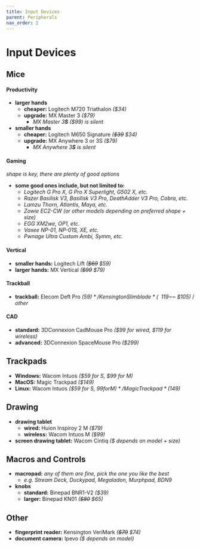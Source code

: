 ```yaml
---
title: Input Devices
parent: Peripherals
nav_order: 2
---
```

# Input Devices

## Mice

#### Productivity

- **larger hands**
	- **cheaper:** Logitech M720 Triathalon *($34)*
	- **upgrade:** MX Master 3 *($79)* 
		- *MX Master 3**S** ($99) is silent*
- **smaller hands** 
	- **cheaper:** Logitech M650 Signature *(~~$39~~ $34)*
	- **upgrade:** MX Anywhere 3 or 3S *($79)* 
		- *MX Anywhere 3**S** is silent*

#### Gaming

*shape is key, there are plenty of good options*
- **some good ones include, but not limited to:**
	- *Logitech G Pro X, G Pro X Superlight, G502 X, etc.*
	- *Razer Basilisk V3, Basilisk V3 Pro, DeathAdder V3 Pro, Cobra, etc.*
	- *Lamzu Thorn, Atlantis, Maya, etc.*
	- *Zowie EC2-CW (or other models depending on preferred shape + size)*
	- *EGG XM2we, OP1, etc.*
	- *Vaxee NP-01, NP-01S, XE, etc.*
	- *Pwnage Ultra Custom Ambi, Symm, etc.*

#### Vertical

- **smaller hands:** Logitech Lift *(~~$69~~ $59)* 
- **larger hands:** MX Vertical *(~~$99~~ $79)*

#### Trackball

- **trackball:** Elecom Deft Pro *($59)* / Kensington Slimblade *(~~$119~~ $105)* / *other*

#### CAD

- **standard:** 3DConnexion CadMouse Pro *($99 for wired, $119 for wireless)*
- **advanced:** 3DConnexion SpaceMouse Pro *($299)*

## Trackpads

- **Windows:** Wacom Intuos *($59 for S, $99 for M)*
- **MacOS:** Magic Trackpad *($149)*
- **Linux:** Wacom Intuos *($59 for S, $99 for M)* / Magic Trackpad *($149)*

## Drawing

- **drawing tablet** 
	- **wired:** Huion Inspiroy 2 M *($79)*
	- **wireless:** Wacom Intuos M *($99)*
- **screen drawing tablet:** Wacom Cintiq *($ depends on model + size)*

## Macros and Controls

- **macropad:** *any of them are fine, pick the one you like the best* 
	- *e.g. Stream Deck, Duckypad, Megaladon, Murphpad, BDN9*
- **knobs** 
	- **standard:** Binepad BNR1-V2 *($39)*
	- **larger:** Binepad KN01 *(~~$80~~ $65)*

## Other

- **fingerprint reader:** Kensington VeriMark *(~~$79~~ $74)*
- **document camera:** Ipevo *($ depends on model)*
